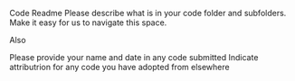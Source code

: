 Code Readme
Please describe what is in your code folder and subfolders. Make it easy for us to navigate this space.

Also

Please provide your name and date in any code submitted
Indicate attributrion for any code you have adopted from elsewhere